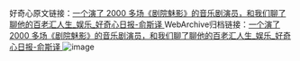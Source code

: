 好奇心原文链接：[一个演了 2000 多场《剧院魅影》的音乐剧演员，和我们聊了聊他的百老汇人生_娱乐_好奇心日报-俞斯译 ](https://www.qdaily.com/articles/9635.html)
WebArchive归档链接：[一个演了 2000 多场《剧院魅影》的音乐剧演员，和我们聊了聊他的百老汇人生_娱乐_好奇心日报-俞斯译 ](http://web.archive.org/web/20160510001638/http://www.qdaily.com:80/articles/9635.html)
![image](http://ww3.sinaimg.cn/large/007d5XDply1g3vg25py7gj30u06qm7wi)